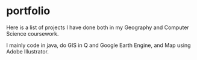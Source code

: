 # portfolio

Here is a list of projects I have done both in my Geography and Computer Science coursework.

I mainly code in java, do GIS in Q and Google Earth Engine, and Map using Adobe Illustrator.

